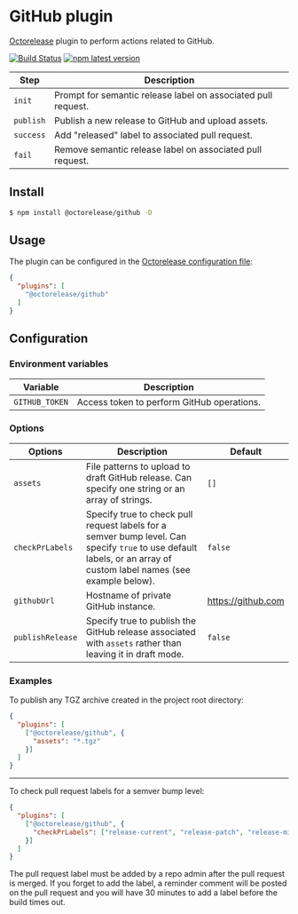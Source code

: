 # GitHub plugin

[Octorelease](https://github.com/octorelease/octorelease) plugin to perform actions related to GitHub.

[![Build Status](https://github.com/octorelease/octorelease/workflows/Test/badge.svg)](https://github.com/octorelease/octorelease/actions?query=workflow%3ATest+branch%3Amaster)
[![npm latest version](https://img.shields.io/npm/v/@octorelease/github/latest.svg)](https://www.npmjs.com/package/@octorelease/github)
<!-- [![npm next version](https://img.shields.io/npm/v/@octorelease/github/next.svg)](https://www.npmjs.com/package/@octorelease/github) -->

| Step | Description |
|------|-------------|
| `init` | Prompt for semantic release label on associated pull request. |
| `publish` | Publish a new release to GitHub and upload assets. |
| `success` | Add "released" label to associated pull request. |
| `fail` | Remove semantic release label on associated pull request. |

## Install

```bash
$ npm install @octorelease/github -D
```

## Usage

The plugin can be configured in the [Octorelease configuration file](https://github.com/octorelease/octorelease/blob/master/docs/usage.md#configuration):

```json
{
  "plugins": [
    "@octorelease/github"
  ]
}
```

## Configuration

### Environment variables

| Variable | Description |
| -------- | ----------- |
| `GITHUB_TOKEN` | Access token to perform GitHub operations. |

### Options

| Options | Description | Default |
| ------- | ----------- | ------- |
| `assets` | File patterns to upload to draft GitHub release. Can specify one string or an array of strings. | `[]` |
| `checkPrLabels` | Specify true to check pull request labels for a semver bump level. Can specify `true` to use default labels, or an array of custom label names (see example below). | `false` |
| `githubUrl` | Hostname of private GitHub instance. | https://github.com |
| `publishRelease` | Specify true to publish the GitHub release associated with `assets` rather than leaving it in draft mode. | `false` |

### Examples

To publish any TGZ archive created in the project root directory:

```json
{
  "plugins": [
    ["@octorelease/github", {
      "assets": "*.tgz"
    }]
  ]
}
```

---
To check pull request labels for a semver bump level:

```json
{
  "plugins": [
    ["@octorelease/github", {
      "checkPrLabels": ["release-current", "release-patch", "release-minor", "release-major"]
    }]
  ]
}
```

The pull request label must be added by a repo admin after the pull request is merged. If you forget to add the label, a reminder comment will be posted on the pull request and you will have 30 minutes to add a label before the build times out.
